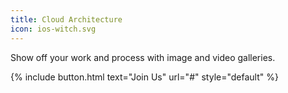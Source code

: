 ```yaml
---
title: Cloud Architecture
icon: ios-witch.svg
---
```


Show off your work and process with image and video galleries.

{% include button.html text="Join Us" url="#" style="default" %}